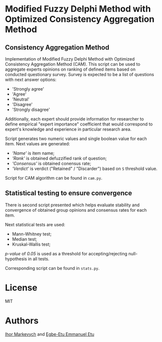 # Modified Fuzzy Delphi Method with Optimized Consistency Aggregation Method

## Consistency Aggregation Method

Implementation of Modified Fuzzy Delphi Method with Optimized Consistency Aggregation Method (CAM). This script can be used to aggregate experts opinions on ranking of defined items based on conducted questionary survey. Survey is expected to be a list of questions with next answer options: 
* 'Strongly agree'
* 'Agree'
* 'Neutral'
* 'Disagree'
* 'Strongly disagree'

Additionally, each expert should provide information for researcher to define empirical "expert importance" coefficient that would correspond to expert's knowledge and experience in particular research area.  
  
Script generates two numeric values and single boolean value for each item. Next values are generated:
* *'Name'* is item name;
* *'Rank'* is obtained defuzzified rank of question;
* *'Consensus'* is obtained conensus rate;
* *'Verdict'* is verdict ("Retained" / "Discarder") based on `S` threshold value.

Script for CAM algorithm can be found in `cam.py`.   

## Statistical testing to ensure convergence

There is second script presented which helps evaluate stability and convergence of obtained group opinions and consensus rates for each item.  
  
Next statistical tests are used:
* Mann-Whitney test;
* Median test;
* Kruskal-Wallis test;

*p-value* of *0.05* is used as a threshold for accepting/rejecting null-hypothesis in all tests.
  
Corresponding script can be found in `stats.py`.   

# License
MIT

# Authors
[Ihor Markevych](mailto:ih.markevych@gmail.com) and [Egbe-Etu Emmanuel Etu](mailto:fw7443@wayne.edu)
